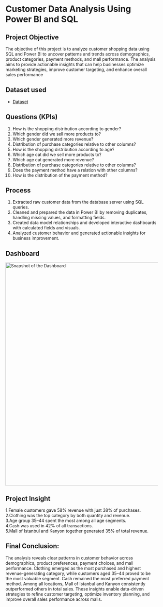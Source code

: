 # Customer Data Analysis Using Power BI and SQL
## Project Objective
The objective of this project is to analyze customer shopping data using SQL and Power BI to uncover patterns and trends across demographics, product categories, payment methods, and mall performance. The analysis aims to provide actionable insights that can help businesses optimize marketing strategies, improve customer targeting, and enhance overall sales performance

## Dataset used
- <a href="https://github.com/ShariqAyan/Customer-Data-Analysis-Dashboard/blob/main/Customers%20Data.csv">Dataset</a>

## Questions (KPIs)
1.	How is the shopping distribution according to gender?
2.	Which gender did we sell more products to?
3.	Which gender generated more revenue?
4.	Distribution of purchase categories relative to other columns?
5.	How is the shopping distribution according to age?
6.	Which age cat did we sell more products to?
7.	Which age cat generated more revenue?
8.	Distribution of purchase categories relative to other columns?
9.	Does the payment method have a relation with other columns?
10.	How is the distribution of the payment method?

## Process
1. Extracted raw customer data from the database server using SQL queries.  
2. Cleaned and prepared the data in Power BI by removing duplicates, handling missing values, and formatting fields.  
3. Created data model relationships and developed interactive dashboards with calculated fields and visuals.  
4. Analyzed customer behavior and generated actionable insights for business improvement.

## Dashboard
<img width="1307" height="735" alt="Snapshot of the Dashboard" src="https://github.com/user-attachments/assets/1b418b13-c588-44f0-9182-5b9d372c887d" />

## Project Insight
1.Female customers gave 58% revenue with just 38% of purchases.  
2.Clothing was the top category by both quantity and revenue.  
3.Age group 35–44 spent the most among all age segments.  
4.Cash was used in 42% of all transactions.  
5.Mall of Istanbul and Kanyon together generated 35% of total revenue.

## Final Conclusion:
The analysis reveals clear patterns in customer behavior across demographics, product preferences, payment choices, and mall performance. Clothing emerged as the most purchased and highest revenue-generating category, while customers aged 35–44 proved to be the most valuable segment. Cash remained the most preferred payment method. Among all locations, Mall of Istanbul and Kanyon consistently outperformed others in total sales. These insights enable data-driven strategies to refine customer targeting, optimize inventory planning, and improve overall sales performance across malls.


